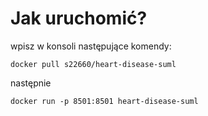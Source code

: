 # Jak uruchomić?
wpisz w konsoli następujące komendy:
```
docker pull s22660/heart-disease-suml
```
następnie
```
docker run -p 8501:8501 heart-disease-suml
```
